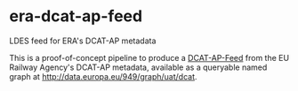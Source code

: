 # era-dcat-ap-feed
LDES feed for ERA's DCAT-AP metadata

This is a proof-of-concept pipeline to produce a [DCAT-AP-Feed](https://semiceu.github.io/LDES-DCAT-AP-feeds/index.html) from the EU Railway Agency's DCAT-AP metadata, available as a queryable named graph at <http://data.europa.eu/949/graph/uat/dcat>. 
